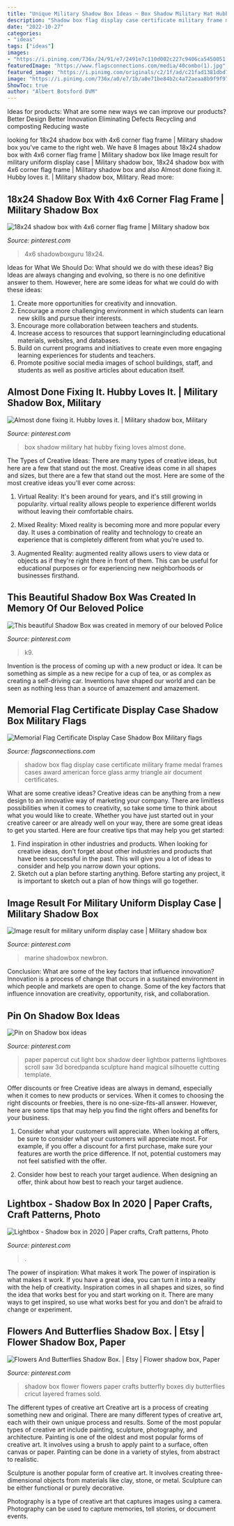 ```yaml
---
title: "Unique Military Shadow Box Ideas ~ Box Shadow Military Hat Hubby Fixing Loves Almost Done"
description: "Shadow box flag display case certificate military frame medal frames cases award american force glass army triangle air document certificates"
date: "2022-10-27"
categories:
- "ideas"
tags: ["ideas"]
images:
- "https://i.pinimg.com/736x/24/91/e7/2491e7c110d002c227c9406ca5450051.jpg"
featuredImage: "https://www.flagsconnections.com/media/40combo(1).jpg"
featured_image: "https://i.pinimg.com/originals/c2/1f/ad/c21fad1381dbd7593e21c371cda4a63e.jpg"
image: "https://i.pinimg.com/736x/a0/e7/1b/a0e71be84b2c4a72aeaa8b9f9f97c74b.jpg"
ShowToc: true
author: "Albert Botsford DVM"
---
```



Ideas for products: What are some new ways we can improve our products?
Better Design
Better Innovation
Eliminating Defects
Recycling and composting
Reducing waste

	

		
looking for 18x24 shadow box with 4x6 corner flag frame | Military shadow box you've came to the right web. We have 8 Images about 18x24 shadow box with 4x6 corner flag frame | Military shadow box like Image result for military uniform display case | Military shadow box, 18x24 shadow box with 4x6 corner flag frame | Military shadow box and also Almost done fixing it. Hubby loves it. | Military shadow box, Military. Read more:
		
    
## 18x24 Shadow Box With 4x6 Corner Flag Frame | Military Shadow Box

<img loading=lazy src="https://i.pinimg.com/736x/eb/5a/bd/eb5abd07217dd000d18898d6d088e20e.jpg" onerror="this.onerror=null;this.src='https://tse1.mm.bing.net/th?id=OIP.POXwS9T4s-8x7Iays4mfEAHaGq&amp;pid=15.1';" alt="18x24 shadow box with 4x6 corner flag frame | Military shadow box">

_Source: pinterest.com_

>4x6 shadowboxguru 18x24. 

	

Ideas for What We Should Do: What should we do with these ideas?
Big Ideas are always changing and evolving, so there is no one definitive answer to them. However, here are some ideas for what we could do with these ideas: 
1. Create more opportunities for creativity and innovation. 
2. Encourage a more challenging environment in which students can learn new skills and pursue their interests. 
3. Encourage more collaboration between teachers and students. 
4. Increase access to resources that support learningincluding educational materials, websites, and databases. 
5. Build on current programs and initiatives to create even more engaging learning experiences for students and teachers. 
6. Promote positive social media images of school buildings, staff, and students as well as positive articles about education itself.

    
## Almost Done Fixing It. Hubby Loves It. | Military Shadow Box, Military

<img loading=lazy src="https://i.pinimg.com/originals/24/c1/0a/24c10a24cc0f60983968dd6aae6cfd73.jpg" onerror="this.onerror=null;this.src='https://tse1.mm.bing.net/th?id=OIP.IQ-f-npyIG-0ayDi3GshpgHaJ4&amp;pid=15.1';" alt="Almost done fixing it. Hubby loves it. | Military shadow box, Military">

_Source: pinterest.com_

>box shadow military hat hubby fixing loves almost done. 

	

The Types of Creative Ideas: There are many types of creative ideas, but here are a few that stand out the most.
Creative ideas come in all shapes and sizes, but there are a few that stand out the most. Here are some of the most creative ideas you'll ever come across:
1. Virtual Reality: It's been around for years, and it's still growing in popularity. virtual reality allows people to experience different worlds without leaving their comfortable chairs.

2. Mixed Reality: Mixed reality is becoming more and more popular every day. It uses a combination of reality and technology to create an experience that is completely different from what you're used to.

3. Augmented Reality: augmented reality allows users to view data or objects as if they're right there in front of them. This can be useful for educational purposes or for experiencing new neighborhoods or businesses firsthand.


    
## This Beautiful Shadow Box Was Created In Memory Of Our Beloved Police

<img loading=lazy src="https://i.pinimg.com/736x/4e/44/9e/4e449e5783540338fb48fe48eaf96e49.jpg" onerror="this.onerror=null;this.src='https://tse4.mm.bing.net/th?id=OIP.ANzIfekQY_DEqsRo8j9KWwHaFg&amp;pid=15.1';" alt="This beautiful Shadow Box was created in memory of our beloved Police">

_Source: pinterest.com_

>k9. 

	

Invention is the process of coming up with a new product or idea. It can be something as simple as a new recipe for a cup of tea, or as complex as creating a self-driving car. Inventions have shaped our world and can be seen as nothing less than a source of amazement and amazement.

    
## Memorial Flag Certificate Display Case Shadow Box Military Flags

<img loading=lazy src="https://www.flagsconnections.com/media/40combo(1).jpg" onerror="this.onerror=null;this.src='https://tse2.mm.bing.net/th?id=OIP.lvpHmR19fpbjp4pNnkmKkgHaJF&amp;pid=15.1';" alt="Memorial Flag Certificate Display Case Shadow Box Military flags">

_Source: flagsconnections.com_

>shadow box flag display case certificate military frame medal frames cases award american force glass army triangle air document certificates. 

	

What are some creative ideas?
Creative ideas can be anything from a new design to an innovative way of marketing your company. There are limitless possibilities when it comes to creativity, so take some time to think about what you would like to create. Whether you have just started out in your creative career or are already well on your way, there are some great ideas to get you started. Here are four creative tips that may help you get started: 
1. Find inspiration in other industries and products. When looking for creative ideas, don’t forget about other industries and products that have been successful in the past. This will give you a lot of ideas to consider and help you narrow down your options. 
2. Sketch out a plan before starting anything. Before starting any project, it is important to sketch out a plan of how things will go together.

    
## Image Result For Military Uniform Display Case | Military Shadow Box

<img loading=lazy src="https://i.pinimg.com/736x/c4/91/bc/c491bce9132c2da32f4dbd69e4829edf--military-shadow-box-shadows.jpg" onerror="this.onerror=null;this.src='https://tse3.mm.bing.net/th?id=OIP.Cky0EHy8XKmJZI8X3hYaKQAAAA&amp;pid=15.1';" alt="Image result for military uniform display case | Military shadow box">

_Source: pinterest.com_

>marine shadowbox newbron. 

	

Conclusion: What are some of the key factors that influence innovation?
Innovation is a process of change that occurs in a sustained environment in which people and markets are open to change. Some of the key factors that influence innovation are creativity, opportunity, risk, and collaboration.

    
## Pin On Shadow Box Ideas

<img loading=lazy src="https://i.pinimg.com/736x/a0/e7/1b/a0e71be84b2c4a72aeaa8b9f9f97c74b.jpg" onerror="this.onerror=null;this.src='https://tse1.mm.bing.net/th?id=OIP.lTEAIhJJi3AulYXPdgzfSQHaJX&amp;pid=15.1';" alt="Pin on Shadow box ideas">

_Source: pinterest.com_

>paper papercut cut light box shadow deer lightbox patterns lightboxes scroll saw 3d boredpanda sculpture hand magical silhouette cutting template. 

	

Offer discounts or free
Creative ideas are always in demand, especially when it comes to new products or services. When it comes to choosing the right discounts or freebies, there is no one-size-fits-all answer. However, here are some tips that may help you find the right offers and benefits for your business.
1) Consider what your customers will appreciate. When looking at offers, be sure to consider what your customers will appreciate most. For example, if you offer a discount for a first purchase, make sure your features are worth the price difference. If not, potential customers may not feel satisfied with the offer.

2) Consider how best to reach your target audience. When designing an offer, think about how best to reach your target audience.

    
## Lightbox - Shadow Box In 2020 | Paper Crafts, Craft Patterns, Photo

<img loading=lazy src="https://i.pinimg.com/736x/24/91/e7/2491e7c110d002c227c9406ca5450051.jpg" onerror="this.onerror=null;this.src='https://tse2.mm.bing.net/th?id=OIP.4V-5O9lzZE-wZXhQ1xOAdAHaID&amp;pid=15.1';" alt="Lightbox - Shadow box in 2020 | Paper crafts, Craft patterns, Photo">

_Source: pinterest.com_

>. 

	

The power of inspiration: What makes it work
The power of inspiration is what makes it work. If you have a great idea, you can turn it into a reality with the help of creativity. Inspiration comes in all shapes and sizes, so find the idea that works best for you and start working on it. There are many ways to get inspired, so use what works best for you and don't be afraid to change or experiment.

    
## Flowers And Butterflies Shadow Box. | Etsy | Flower Shadow Box, Paper

<img loading=lazy src="https://i.pinimg.com/originals/c2/1f/ad/c21fad1381dbd7593e21c371cda4a63e.jpg" onerror="this.onerror=null;this.src='https://tse3.mm.bing.net/th?id=OIP.1rW1RyoFEqN99mVBCOFb0AHaJ4&amp;pid=15.1';" alt="Flowers And Butterflies Shadow Box. | Etsy | Flower shadow box, Paper">

_Source: pinterest.com_

>shadow box flower flowers paper crafts butterfly boxes diy butterflies cricut layered frames sold. 

	

The different types of creative art
Creative art is a process of creating something new and original. There are many different types of creative art, each with their own unique process and results. Some of the most popular types of creative art include painting, sculpture, photography, and architecture.
Painting is one of the oldest and most popular forms of creative art. It involves using a brush to apply paint to a surface, often canvas or paper. Painting can be done in a variety of styles, from abstract to realistic.

Sculpture is another popular form of creative art. It involves creating three-dimensional objects from materials like clay, stone, or metal. Sculpture can be either functional or purely decorative.

Photography is a type of creative art that captures images using a camera. Photography can be used to capture memories, tell stories, or document events.

